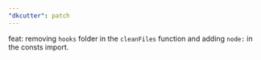 ```yaml
---
"dkcutter": patch
---
```


feat: removing `hooks` folder in the `cleanFiles` function and adding `node:` in the consts import.
